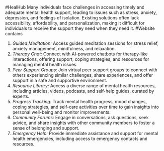 #HealHub
Many individuals face challenges in accessing timely and adequate mental health support, leading to issues such as stress, anxiety, depression, and feelings of isolation. Existing solutions often lack accessibility, affordability, and personalization, making it difficult for individuals to receive the support they need when they need it.
#Website contains
1. *Guided Meditation:* Access guided meditation sessions for stress relief, anxiety management, mindfulness, and relaxation.
2. *Therapy Chat:* Connect with AI-powered chatbots for therapy-like interactions, offering support, coping strategies, and resources for managing mental health issues.
3. *Peer Support Groups:* Join virtual peer support groups to connect with others experiencing similar challenges, share experiences, and offer support in a safe and supportive environment.
4. *Resource Library:* Access a diverse range of mental health resources, including articles, videos, podcasts, and self-help guides, curated by experts.
5. *Progress Tracking:* Track mental health progress, mood changes, coping strategies, and self-care activities over time to gain insights into personal well-being and monitor improvements.
6. *Community Forums:* Engage in conversations, ask questions, seek advice, and share insights with other community members to foster a sense of belonging and support.
7. *Emergency Help:* Provide immediate assistance and support for mental health emergencies, including access to emergency contacts and resources.
